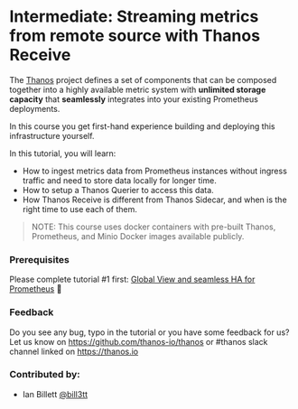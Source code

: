 # Intermediate: Streaming metrics from remote source with Thanos Receive

The [Thanos](thanos.io) project defines a set of components that can be composed together into a highly available metric system with **unlimited storage capacity** that **seamlessly** integrates into your existing Prometheus deployments.

In this course you get first-hand experience building and deploying this infrastructure yourself.

In this tutorial, you will learn:

* How to ingest metrics data from Prometheus instances without ingress traffic and need to store data locally for longer time.
* How to setup a Thanos Querier to access this data.
* How Thanos Receive is different from Thanos Sidecar, and when is the right time to use each of them.

> NOTE: This course uses docker containers with pre-built Thanos, Prometheus, and Minio Docker images available publicly.

### Prerequisites

Please complete tutorial #1 first: [Global View and seamless HA for Prometheus](https://www.katacoda.com/thanos/courses/thanos/1-globalview) 🤗

### Feedback

Do you see any bug, typo in the tutorial or you have some feedback for us?
Let us know on https://github.com/thanos-io/thanos or #thanos slack channel linked on https://thanos.io

### Contributed by:

* Ian Billett [@bill3tt](http://github.com/bill3tt)
